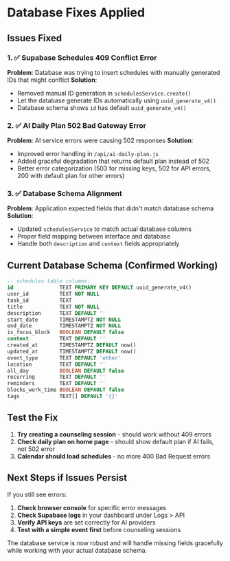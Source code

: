 # Database Fixes Applied

## Issues Fixed

### 1. ✅ Supabase Schedules 409 Conflict Error
**Problem**: Database was trying to insert schedules with manually generated IDs that might conflict
**Solution**: 
- Removed manual ID generation in `schedulesService.create()`
- Let the database generate IDs automatically using `uuid_generate_v4()`
- Database schema shows `id` has default `uuid_generate_v4()`

### 2. ✅ AI Daily Plan 502 Bad Gateway Error  
**Problem**: AI service errors were causing 502 responses
**Solution**:
- Improved error handling in `/api/ai-daily-plan.js`
- Added graceful degradation that returns default plan instead of 502
- Better error categorization (503 for missing keys, 502 for API errors, 200 with default plan for other errors)

### 3. ✅ Database Schema Alignment
**Problem**: Application expected fields that didn't match database schema
**Solution**:
- Updated `schedulesService` to match actual database columns
- Proper field mapping between interface and database
- Handle both `description` and `context` fields appropriately

## Current Database Schema (Confirmed Working)
```sql
-- schedules table columns:
id               TEXT PRIMARY KEY DEFAULT uuid_generate_v4()
user_id          TEXT NOT NULL
task_id          TEXT
title            TEXT NOT NULL  
description      TEXT DEFAULT ''
start_date       TIMESTAMPTZ NOT NULL
end_date         TIMESTAMPTZ NOT NULL
is_focus_block   BOOLEAN DEFAULT false
context          TEXT DEFAULT ''
created_at       TIMESTAMPTZ DEFAULT now()
updated_at       TIMESTAMPTZ DEFAULT now()
event_type       TEXT DEFAULT 'other'
location         TEXT DEFAULT ''
all_day          BOOLEAN DEFAULT false
recurring        TEXT DEFAULT ''
reminders        TEXT DEFAULT ''
blocks_work_time BOOLEAN DEFAULT false
tags             TEXT[] DEFAULT '{}'
```

## Test the Fix

1. **Try creating a counseling session** - should work without 409 errors
2. **Check daily plan on home page** - should show default plan if AI fails, not 502 error
3. **Calendar should load schedules** - no more 400 Bad Request errors

## Next Steps if Issues Persist

If you still see errors:

1. **Check browser console** for specific error messages
2. **Check Supabase logs** in your dashboard under Logs > API
3. **Verify API keys** are set correctly for AI providers
4. **Test with a simple event first** before counseling sessions

The database service is now robust and will handle missing fields gracefully while working with your actual database schema.